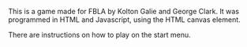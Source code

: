 This is a game made for FBLA by Kolton Galie and George Clark. 
It was programmed in HTML and Javascript, using the HTML canvas element. 

There are instructions on how to play on the start menu. 
